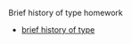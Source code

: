 Brief history of type homework
 - [brief history of type](http://evamariagarcia.github.io/brief-history-of-type/history-of-type.html)
